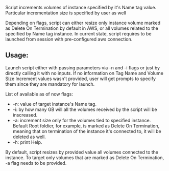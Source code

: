 Script increments volumes of instance specified by it's Name tag value. Particular incrementation size is specified by user as well

Depending on flags, script can either resize only instance volume marked as Delete On Termination by default in AWS, or all volumes related to the specified by Name tag instance.
In current state, script requires to be launched from session with pre-configured aws connection.

## Usage:

Launch script either with passing parameters via -n and -i flags or just by directly calling it with no inputs.
If no information on Tag Name and Volume Size Increment values wasn't provided, user will get prompts to specify them since they are mandatory for launch.

List of available as of now flags:
  - -n: value of target instance's Name tag.
  - -i: by how many GB will all the volumes received by the script will be inscreased.
  - -a: increment size only for the volumes tied to specified instance. Befault Root foldier, for example, is marked as Delete On Termination, meaning that on termination of the instance it's connected to, it will be deleted as well.
  - -h: print Help.

By default, script resizes by provided value all volumes connected to the instance. To target only volumes that are marked as Delete On Termination, -a flag needs to be provided.
